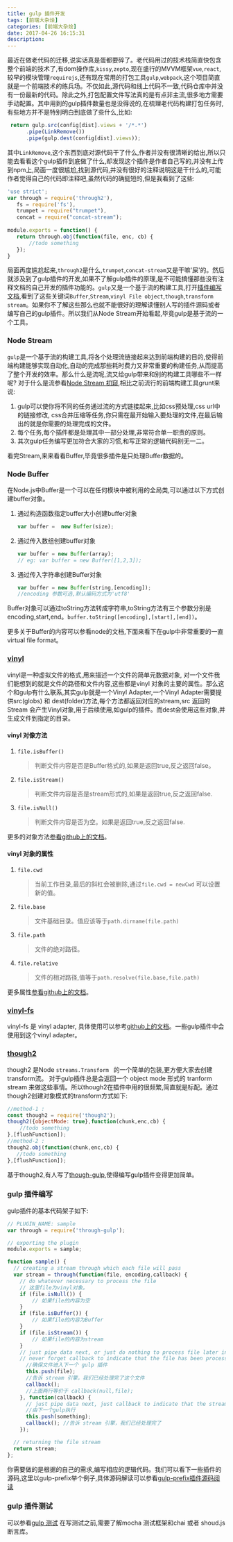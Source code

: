 ```yaml
---
title: gulp 插件开发
tags: [前端大杂烩]
categories: [前端大杂烩]
date: 2017-04-26 16:15:31
description:
---
```


最近在做老代码的迁移,说实话真是蛋都要碎了。老代码用过的技术栈简直快包含整个前端的技术了,有dom操作库,``kissy``,``zepto``,现在盛行的MVVM框架``vue``,``react``,较早的模块管理``requirejs``,还有现在常用的打包工具``gulp``,``webpack``,这个项目简直就是一个前端技术的练兵场。不仅如此,源代码和线上代码不一致,代码仓库中并没有一份最新的代码。除此之外,打包配置文件写法真的是有点非主流,很多地方需要手动配置。其中用到的gulp插件数量也是没得说的,在梳理老代码构建打包任务时,有些地方并不是特别明白到底做了些什么,比如:

```javascript
 return gulp.src(config[dist].views + '/*.*')
      .pipe(LinkRemove())
      .pipe(gulp.dest(config[dist].views));
```
 其中``LinkRemove``,这个东西到底对源代码干了什么,作者并没有很清晰的给出,所以只能去看看这个gulp插件到底做了什么,却发现这个插件是作者自己写的,并没有上传到npm上,局面一度很尴尬,找到源代码,并没有很好的注释说明这是干什么的,可能作者觉得自己的代码即注释吧,虽然代码的确挺短的,但是我看到了这些:
 
 ```javascript
'use strict';
var through = require('through2'),
    fs = require('fs'),
    trumpet = require("trumpet"),
    concat = require("concat-stream"); 
    
module.exports = function() {
    return through.obj(function(file, enc, cb) {
        //todo something
    });
}
```
局面再度尴尬起来,``through2``是什么,``trumpet``,``concat-stream``又是干嘛'屎'的。然后就涉及到了gulp插件的开发,如果不了解gulp插件的原理,是不可能搞懂那些没有注释文档的自己开发的插件功能的。``gulp``又是一个基于流的构建工具,打开[插件编写文档](http://www.gulpjs.com.cn/docs/writing-a-plugin/),看到了这些关键词``Buffer``,``Stream``,``vinyl File object``,``though``,``transform stream``。如果你不了解这些那么也就不能很好的理解读懂别人写的插件源码或者编写自己的gulp插件。所以我们从Node Stream开始看起,毕竟gulp是基于流的一个工具。

### Node Stream 

``gulp``是一个基于流的构建工具,将各个处理流链接起来达到前端构建的目的,使得前端构建能够实现自动化,自动的完成那些耗时费力又非常重要的构建任务,从而提高了整个开发的效率。那么什么是流呢,流又给gulp带来和别的构建工具哪些不一样呢? 对于什么是流参看[Node Stream 初窥](https://weekly.js.org/node/node-stream.html),相比之前流行的前端构建工具grunt来说:
  1. gulp可以使你将不同的任务通过流的方式链接起来,比如css预处理,css url中的链接修改, css合并压缩等任务,你只需在最开始输入要处理的文件,在最后输出的就是你需要的处理完成的文件。
  2. 每个任务,每个插件都是处理其中一部分处理,非常符合单一职责的原则。
  3. 其次gulp任务编写更加符合大家的习惯,和写正常的逻辑代码别无一二。

看完Stream,来来看看Buffer,毕竟很多插件是只处理Buffer数据的。

### Node Buffer 

在Node.js中Buffer是一个可以在任何模块中被利用的全局类,可以通过以下方式创建buffer对象。

1. 通过构造函数指定buffer大小创建buffer对象
   
   ```javascript
   var buffer =  new Buffer(size);
   ```
2. 通过传入数组创建buffer对象
    
   ```javascript
   var buffer = new Buffer(array);
   // eg: var buffer = new Buffer([1,2,3]);
   ```
3. 通过传入字符串创建Buffer对象
    
   ```javascript
   var buffer = new Buffer(string,[encoding]);
   //encoding 参数可选,默认编码方式为'utf8'
   ```

Buffer对象可以通过toString方法转成字符串,toString方法有三个参数分别是encoding,start,end。``buffer.toString([encoding],[start],[end])``。

更多关于Buffer的内容可以参看node的文档,下面来看下在gulp中非常重要的一直virtual file format。

### [vinyl](https://github.com/gulpjs/vinyl)
vinyl是一种虚拟文件的格式,用来描述一个文件的简单元数据对象, 对一个文件我们能想到的就是文件的路径和文件内容,这些都是vinyl 对象的主要的属性。那么这个和gulp有什么联系,其实gulp就是一个Vinyl Adapter,一个Vinyl Adapter需要提供src(globs) 和 dest(folder)方法,每个方法都返回对应的stream,src 返回的Stream 会产生Vinyl对象,用于后续使用,如gulp的插件。而dest会使用这些对象,并生成文件到指定的目录。

#### vinyl 对像方法

1. ``file.isBuffer()``

    > 判断文件内容是否是Buffer格式的,如果是返回true,反之返回false。

2. ``file.isStream()``
    
    > 判断文件内容是否是stream形式的,如果是返回true,反之返回false.

3. ``file.isNull()``

    > 判断文件内容是否为空。如果是返回true,反之返回false.
     
更多的对象方法[参看github上的文档](https://github.com/gulpjs/vinyl)。
 
 #### vinyl 对象的属性
 
 1. ``file.cwd``
 
    > 当前工作目录,最后的斜杠会被删除,通过``file.cwd = newCwd`` 可以设置新的值。
    
 2. ``file.base``
    
    > 文件基础目录。值应该等于``path.dirname(file.path)``

 3. ``file.path``
    
    > 文件的绝对路径。
    
 4. ``file.relative``
    
    > 文件的相对路径,值等于``path.resolve(file.base,file.path)``
    
 更多属性[参看github上的文档](https://github.com/gulpjs/vinyl)。
 
### [vinyl-fs](https://github.com/gulpjs/vinyl-fs)

vinyl-fs 是 vinyl adapter, 具体使用可以参考[github上的文档](https://github.com/gulpjs/vinyl-fs)。一些gulp插件中会使用到这个vinyl adapter。


### [though2](https://github.com/rvagg/through2)

though2 是Node ``streams.Transform `` 的一个简单的包装,更方便大家去创建transform流。 对于gulp插件总是会返回一个 object mode 形式的 tranform stream 来做这些事情。所以though2在插件中用的很频繁,简直就是标配。通过though2创建对象模式的transform方式如下:

```javascript
//method-1 :
const though2 = require('though2');
though2({objectMode: true},function(chunk,enc,cb) {
    //todo something 
},[flushFunction]);
//method-2 :
though2.obj(function(chunk,enc,cb) {
   //todo something
},[flushFunction]);
```

基于though2,有人写了[though-gulp](https://github.com/bornkiller/through-gulp),使得编写gulp插件变得更加简单。


### gulp 插件编写
gulp插件的基本代码架子如下:

```javascript
// PLUGIN_NAME: sample
var through = require('through-gulp');

// exporting the plugin 
module.exports = sample;

function sample() {
  // creating a stream through which each file will pass
  var stream = through(function(file, encoding,callback) {
  	// do whatever necessary to process the file
  	// 这里file为vinyl对象。
    if (file.isNull()) {
        // 如果file的内容为空 
    }
    if (file.isBuffer()) {
        // 如果file的内容为Buffer
    }
    if (file.isStream()) {
        // 如果file的内容为stream
    }
    // just pipe data next, or just do nothing to process file later in flushFunction
    // never forget callback to indicate that the file has been processed.
      //确保文件进入下一个 gulp 插件
      this.push(file);
      //告诉 stream 引擎，我们已经处理完了这个文件
      callback();
      //上面两行等价于 callback(null,file);
    }, function(callback) {
      // just pipe data next, just callback to indicate that the stream's over
      //由下一个gulp执行
      this.push(something);
      callback(); //告诉 stream 引擎，我们已经处理完了
    });

  // returning the file stream
  return stream;
};
```
你需要做的是根据的自己的需求,编写相应的逻辑代码。我们可以看下一些插件的源码,这里以gulp-prefix举个例子,具体源码解读可以参看[gulp-prefix插件源码阅读](/2017/04/26/gulp-prefix)


### gulp 插件测试

可以参看[gulp 测试](http://www.gulpjs.com.cn/docs/writing-a-plugin/testing/) 在写测试之前,需要了解mocha 测试框架和chai 或者 shoud.js断言库。


